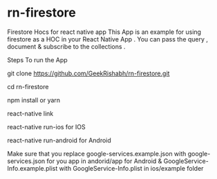 # rn-firestore
Firestore Hocs for react native app 
This App is an example for using firestore as a HOC in your React Native App .
You can pass the query , document & subscribe to the collections .

Steps To run the App

git clone https://github.com/GeekRishabh/rn-firestore.git

cd rn-firestore

npm install or yarn 

react-native link 

react-native run-ios for IOS

react-native run-android for Android

Make sure that you replace google-services.example.json with google-services.json for you  app in andorid/app for Android &
GoogleService-Info.example.plist with GoogleService-Info.plist	 in ios/example folder 

